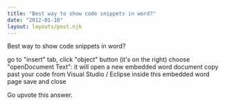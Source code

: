 ```yaml
---
title: "Best way to show code snippets in word?"
date: "2012-01-10"
layout: layouts/post.njk
---
```


Best way to show code snippets in word?

go to "insert" tab, click "object" button (it's on the right) choose "openDocument Text": it will open a new embedded word document copy past your code from Visual Studio / Eclipse inside this embedded word page save and close

Go upvote this answer.
